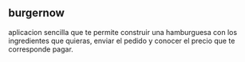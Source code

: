 ## burgernow
aplicacion sencilla que te permite construir una hamburguesa con los ingredientes que quieras, 
enviar el pedido y conocer el precio que te corresponde pagar.
